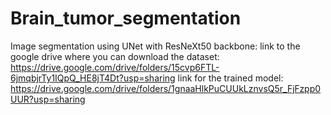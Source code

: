 # Brain_tumor_segmentation
Image segmentation using UNet with ResNeXt50 backbone:
link to the google drive where you can download the dataset: https://drive.google.com/drive/folders/15cvp6FTL-6jmqbjrTy1IQpQ_HE8jT4Dt?usp=sharing
link for the trained model: https://drive.google.com/drive/folders/1gnaaHlkPuCUUkLznvsQ5r_FjFzpp0UUR?usp=sharing

